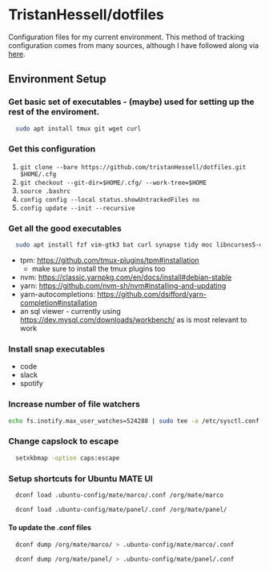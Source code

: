 # TristanHessell/dotfiles

Configuration files for my current environment. This method of tracking configuration comes from many sources, although I have followed along via [here](<https://www.atlassian.com/git/tutorials/dotfiles>).

## Environment Setup

### Get basic set of executables - (maybe) used for setting up the rest of the enviroment.

```bash
  sudo apt install tmux git wget curl
```

### Get this configuration

1. `git clone --bare https://github.com/tristanHessell/dotfiles.git $HOME/.cfg`
2. `git checkout --git-dir=$HOME/.cfg/ --work-tree=$HOME`
3. `source .bashrc`
4. `config config --local status.showUntrackedFiles no`
5. `config update --init --recursive`

### Get all the good executables

```bash
  sudo apt install fzf vim-gtk3 bat curl synapse tidy moc libncurses5-dev libncursesw5-dev xsel cowsay ripgrep jq acpi vifm universal-ctags
```
- tpm: https://github.com/tmux-plugins/tpm#installation
    - make sure to install the tmux plugins too
- nvm: https://classic.yarnpkg.com/en/docs/install#debian-stable
- yarn: https://github.com/nvm-sh/nvm#installing-and-updating
- yarn-autocompletions: https://github.com/dsifford/yarn-completion#installation
- an sql viewer - currently using https://dev.mysql.com/downloads/workbench/ as is most relevant to work

### Install snap executables
- code
- slack
- spotify

### Increase number of file watchers
```bash
echo fs.inotify.max_user_watches=524288 | sudo tee -a /etc/sysctl.conf && sudo sysctl -p
```

### Change capslock to escape
```bash
  setxkbmap -option caps:escape
```

### Setup shortcuts for Ubuntu MATE UI
```bash
  dconf load .ubuntu-config/mate/marco/.conf /org/mate/marco
```

```bash
  dconf load .ubuntu-config/mate/panel/.conf /org/mate/panel/
```

#### To update the .conf files
```bash
  dconf dump /org/mate/marco/ > .ubuntu-config/mate/marco/.conf
```

```bash
  dconf dump /org/mate/panel/ > .ubuntu-config/mate/panel/.conf
```

